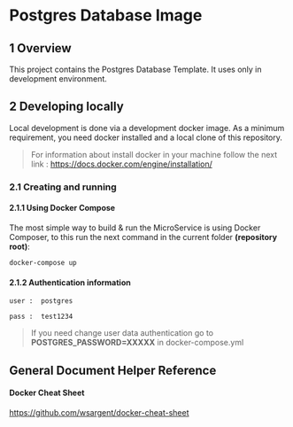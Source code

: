 # Postgres Database Image

## 1 Overview
This project contains the Postgres Database Template. It uses only in development environment.

## 2 Developing locally 
Local development is done via a development docker image. As a minimum requirement, you need docker installed and a local clone of this repository.

> For information about install docker in your machine follow the next link :
> https://docs.docker.com/engine/installation/

### 2.1 Creating and running

#### 2.1.1 Using Docker Compose

The most simple way to build & run the MicroService is using Docker Composer, to this run the next command in the current folder **(repository root)**:

```docker-compose up```

#### 2.1.2 Authentication information

```user :  postgres```

```pass :  test1234```

> If you need change user data authentication go to **POSTGRES_PASSWORD=XXXXX** in docker-compose.yml


## General Document Helper Reference

#### Docker Cheat Sheet 

https://github.com/wsargent/docker-cheat-sheet

